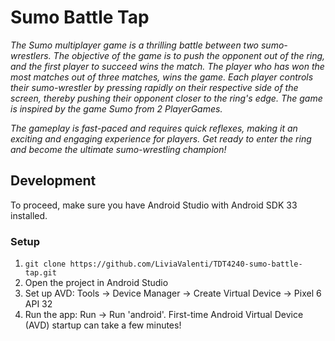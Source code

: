# Sumo Battle Tap

_The Sumo multiplayer game is a thrilling battle between two sumo-wrestlers. The objective of the game is to push the opponent out of the ring, and the first player to succeed wins the match. The player who has won the most matches out of three matches, wins the game. Each player controls their sumo-wrestler by pressing rapidly on their respective side of the screen, thereby pushing their opponent closer to the ring's edge. The game is inspired by the game Sumo from 2 PlayerGames._

_The gameplay is fast-paced and requires quick reflexes, making it an exciting and engaging experience for players. Get ready to enter the ring and become the ultimate sumo-wrestling champion!_

## Development

To proceed, make sure you have Android Studio with Android SDK 33 installed.

### Setup

1. `git clone https://github.com/LiviaValenti/TDT4240-sumo-battle-tap.git`
2. Open the project in Android Studio
3. Set up AVD: Tools -> Device Manager -> Create Virtual Device -> Pixel 6 API 32
4. Run the app: Run -> Run 'android'. First-time Android Virtual Device (AVD) startup can take a few minutes!

